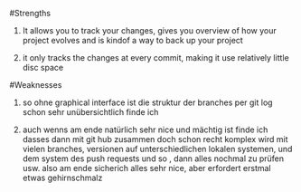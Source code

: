 #Strengths

1. It allows you to track your changes, gives you overview of how your project evolves and is kindof a way to back up your project

2. it only tracks the changes at every commit, making it use relatively little disc space

#Weaknesses

1. so ohne graphical interface ist die struktur der branches per git log schon sehr unübersichtlich finde ich

2. auch wenns am ende natürlich sehr nice und mächtig ist finde ich dasses dann mit git hub zusammen doch schon recht komplex wird mit vielen branches, versionen auf unterschiedlichen lokalen systemen, und dem system des push requests und so , dann alles nochmal zu prüfen usw.
also am ende sicherich alles sehr nice, aber erfordert erstmal etwas gehirnschmalz
